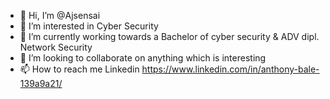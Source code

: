 - 👋 Hi, I’m @Ajsensai
- 👀 I’m interested in Cyber Security
- 🌱 I’m currently working towards a Bachelor of cyber security & ADV dipl. Network Security
- 💞️ I’m looking to collaborate on anything which is interesting
- 📫 How to reach me Linkedin https://www.linkedin.com/in/anthony-bale-139a9a21/

<!---
Ajsensai/Ajsensai is a ✨ special ✨ repository because its `README.md` (this file) appears on your GitHub profile.
You can click the Preview link to take a look at your changes.
--->
